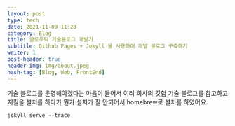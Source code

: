 ```yaml
---
layout: post
type: tech
date: 2021-11-09 11:28
category: Blog
title: 글로우픽 기술블로그 개발기
subtitle: Github Pages + Jekyll 을 사용하여 개발 블로그 구축하기
writer: 1
post-header: true
header-img: img/about.jpeg
hash-tag: [Blog, Web, FrontEnd]
---
```


기술 블로그를 운영해야겠다는 마음이 들어서 
여러 회사의 깃헙 기술 블로그를 참고하고 지킬을 설치를 하다가 뭔가 설치가 잘 안되어서 
homebrew로 설치를 하였어요.


```
jekyll serve --trace
```